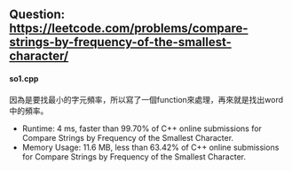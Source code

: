 ## Question: https://leetcode.com/problems/compare-strings-by-frequency-of-the-smallest-character/

#### so1.cpp
因為是要找最小的字元頻率，所以寫了一個function來處理，再來就是找出word中的頻率。
* Runtime: 4 ms, faster than 99.70% of C++ online submissions for Compare Strings by Frequency of the Smallest Character.
* Memory Usage: 11.6 MB, less than 63.42% of C++ online submissions for Compare Strings by Frequency of the Smallest Character.